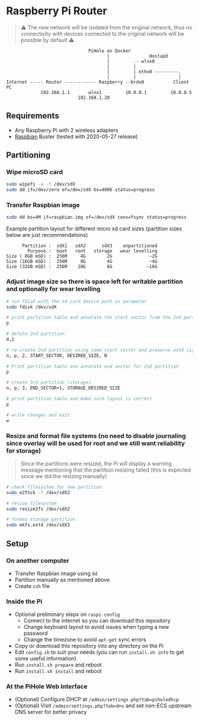 # Raspberry Pi Router

> ⚠️ The new network will be isolated from the original network, thus no connectivity with devices connected to the original network will be possible by default ⚠️

```
                               PiHole on Docker
                                      |               Hostapd
                                      |         .- wlnx0
                                      |         |
                                      |         | ethx0 ---------.
                                      |         |                |
Internet ----- Router ------------ Raspberry --brdx0           Client PC
             192.168.1.1       wlnx1         10.0.0.1         10.0.0.5  
                           192.168.1.20             
```

## Requirements

* Any Raspberry Pi with 2 wireless adapters
* [Raspbian](https://www.raspberrypi.org/downloads/raspbian/#:~:text=Raspberry%20Pi%20OS%20(32-bit)%20Lite) Buster (tested with 2020-05-27 release)

## Partitioning

### Wipe microSD card

```bash
sudo wipefs -a -f /dev/sdX
sudo dd if=/dev/zero of=/dev/sdX bs=4096 status=progress
```

### Transfer Raspbian image

```bash
sudo dd bs=4M if=raspbian.img of=/dev/sdX conv=fsync status=progress
```

Example partition layout for different micro sd card sizes (partition sizes below are just recommendations)

```
      Partition :  sdX1   sdX2      sdX3    unpartitioned
        Purpose :  boot   root   storage   wear levelling
Size ( 8GB mSD) :  256M     4G        2G              ~2G
Size (16GB mSD) :  256M     8G        4G              ~4G
Size (32GB mSD) :  256M    10G        6G             ~16G
```

### Adjust image size so there is space left for writable partition and optionally for wear levelling 

```bash
# run fdisk with the sd card device path as parameter
sudo fdisk /dev/sdX

# print partition table and annotate the start sector from the 2nd partition
p

# delete 2nd partition
d,2

# re-create 2nd partition using same start sector and preserve ext4 signature
n, p, 2, START_SECTOR, DESIRED_SIZE, N

# Print partition table and annotate end sector for 2nd partition
p

# create 3rd partition (storage)
n, p, 3, END_SECTOR+1, STORAGE_DESIRED_SIZE

# print partition table and make sure layout is correct
p

# write changes and exit
w
```

### Resize and format file systems (**no** need to disable journaling since overlay will be used for root and we still want reliability for storage)

> Since the partitions were resized, the Pi will display a warning message mentioning that the partition resizing failed (this is expected since we did the resizing manually)

```bash
# check filesystem for new partition
sudo e2fsck -f /dev/sdX2

# resize filesystem
sudo resize2fs /dev/sdX2

# format storage partition
sudo mkfs.ext4 /dev/sdX3
```

## Setup

### On another computer

* Transfer Raspbian image using `dd`
* Partition manually as mentioned above
* Create `ssh` file

### Inside the Pi

* Optional preliminary steps on `raspi-config`
  * Connect to the internet so you can download this repository
  * Change keyboard layout to avoid issues when typing a new password
  * Change the timezone to avoid `apt-get` sync errors
* Copy or download this repository into any directory on the Pi
* Edit `config.sh` to suit your needs (you can run `install.sh info` to get some useful information)
* Run `install.sh prepare` and reboot
* Run `install.sh install` and reboot

### At the PiHole Web Interface

* (Optional) Configure DHCP at `/admin/settings.php?tab=piholedhcp`
* (Optional) Visit `/admin/settings.php?tab=dns` and set non-ECS upstream DNS server for better privacy
